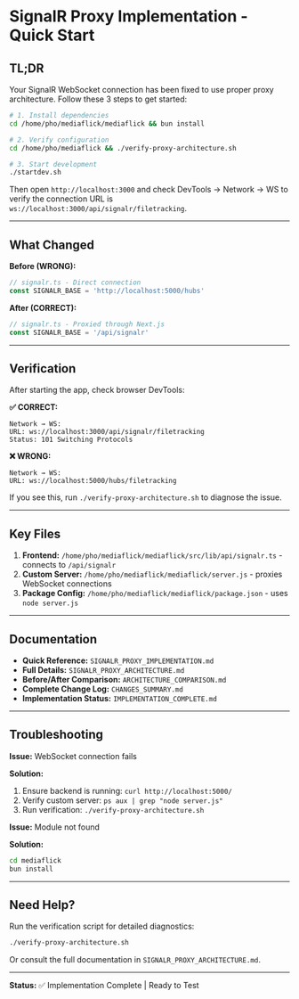 # SignalR Proxy Implementation - Quick Start

## TL;DR

Your SignalR WebSocket connection has been fixed to use proper proxy architecture. Follow these 3 steps to get started:

```bash
# 1. Install dependencies
cd /home/pho/mediaflick/mediaflick && bun install

# 2. Verify configuration
cd /home/pho/mediaflick && ./verify-proxy-architecture.sh

# 3. Start development
./startdev.sh
```

Then open `http://localhost:3000` and check DevTools → Network → WS to verify the connection URL is `ws://localhost:3000/api/signalr/filetracking`.

---

## What Changed

**Before (WRONG):**
```typescript
// signalr.ts - Direct connection
const SIGNALR_BASE = 'http://localhost:5000/hubs'
```

**After (CORRECT):**
```typescript
// signalr.ts - Proxied through Next.js
const SIGNALR_BASE = '/api/signalr'
```

---

## Verification

After starting the app, check browser DevTools:

**✅ CORRECT:**
```
Network → WS:
URL: ws://localhost:3000/api/signalr/filetracking
Status: 101 Switching Protocols
```

**❌ WRONG:**
```
Network → WS:
URL: ws://localhost:5000/hubs/filetracking
```
If you see this, run `./verify-proxy-architecture.sh` to diagnose the issue.

---

## Key Files

1. **Frontend:** `/home/pho/mediaflick/mediaflick/src/lib/api/signalr.ts` - connects to `/api/signalr`
2. **Custom Server:** `/home/pho/mediaflick/mediaflick/server.js` - proxies WebSocket connections
3. **Package Config:** `/home/pho/mediaflick/mediaflick/package.json` - uses `node server.js`

---

## Documentation

- **Quick Reference:** `SIGNALR_PROXY_IMPLEMENTATION.md`
- **Full Details:** `SIGNALR_PROXY_ARCHITECTURE.md`
- **Before/After Comparison:** `ARCHITECTURE_COMPARISON.md`
- **Complete Change Log:** `CHANGES_SUMMARY.md`
- **Implementation Status:** `IMPLEMENTATION_COMPLETE.md`

---

## Troubleshooting

**Issue:** WebSocket connection fails

**Solution:**
1. Ensure backend is running: `curl http://localhost:5000/`
2. Verify custom server: `ps aux | grep "node server.js"`
3. Run verification: `./verify-proxy-architecture.sh`

**Issue:** Module not found

**Solution:**
```bash
cd mediaflick
bun install
```

---

## Need Help?

Run the verification script for detailed diagnostics:
```bash
./verify-proxy-architecture.sh
```

Or consult the full documentation in `SIGNALR_PROXY_ARCHITECTURE.md`.

---

**Status:** ✅ Implementation Complete | Ready to Test
